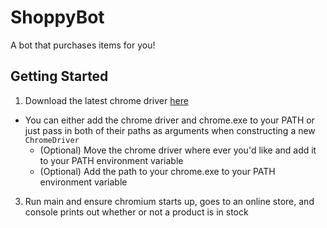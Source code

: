 
# ShoppyBot
A bot that purchases items for you!

## Getting Started

1. Download the latest chrome driver [here](https://chromedriver.chromium.org/)
- You can either add the chrome driver and chrome.exe to your PATH or just pass in both of their paths as arguments when constructing a new `ChromeDriver`
	- (Optional) Move the chrome driver where ever you'd like and add it to your PATH environment variable
	- (Optional) Add the path to your chrome.exe to your PATH environment variable
3. Run main and ensure chromium starts up, goes to an online store, and console prints out whether or not a product is in stock
